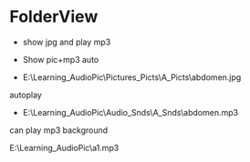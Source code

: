 # FolderView

+ show jpg and play mp3


+ Show pic+mp3 auto

- E:\Learning_AudioPic\Pictures_Picts\A_Picts\abdomen.jpg

autoplay

- E:\Learning_AudioPic\Audio_Snds\A_Snds\abdomen.mp3

can play mp3 background

E:\Learning_AudioPic\a1.mp3